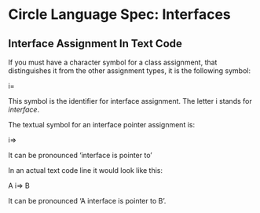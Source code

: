 ﻿Circle Language Spec: Interfaces
================================

Interface Assignment In Text Code
---------------------------------

If you must have a character symbol for a class assignment, that distinguishes it from the other assignment types, it is the following symbol:

i=

This symbol is the identifier for interface assignment. The letter i stands for *interface*.

The textual symbol for an interface pointer assignment is:

i=>

It can be pronounced ‘interface is pointer to’

In an actual text code line it would look like this:

A  i=>  B

It can be pronounced ‘A interface is pointer to B’.
